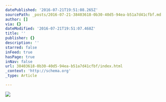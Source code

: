 ```yaml
---
datePublished: '2016-07-21T19:51:08.265Z'
sourcePath: _posts/2016-07-21-38403618-0b30-40d5-94ea-b51a7d41cfbf.md
author: []
via: {}
dateModified: '2016-07-21T19:51:07.468Z'
title: ''
publisher: {}
description: ''
starred: false
inFeed: true
hasPage: true
inNav: false
url: 38403618-0b30-40d5-94ea-b51a7d41cfbf/index.html
_context: 'http://schema.org'
_type: Article

---
```

![](https://imgflo.herokuapp.com/graph/vahj1ThiexotieMo/a3b2761b14d81293adb976e141d8fe7c/croprotate.jpg?cropheight=4798&cropwidth=6000&degrees=0&input=https%3A%2F%2Fthe-grid-user-content.s3-us-west-2.amazonaws.com%2F68242d07-a6a4-48cc-8ca2-f25dae5cff4b.jpg&x=0&y=0)